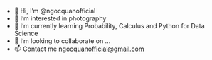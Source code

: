 - 👋 Hi, I’m @ngocquanofficial
- 👀 I’m interested in photography
- 🌱 I’m currently learning Probability, Calculus and Python for Data Science
- 💞️ I’m looking to collaborate on ...
- 📫 Contact me ngocquanofficial@gmail.com


